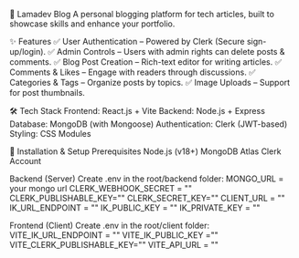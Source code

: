 📖 Lamadev Blog
A personal blogging platform for tech articles, built to showcase skills and enhance your portfolio.

✨ Features
✅ User Authentication – Powered by Clerk (Secure sign-up/login).
✅ Admin Controls – Users with admin rights can delete posts & comments.
✅ Blog Post Creation – Rich-text editor for writing articles.
✅ Comments & Likes – Engage with readers through discussions.
✅ Categories & Tags – Organize posts by topics.
✅ Image Uploads – Support for post thumbnails.

🛠️ Tech Stack
Frontend: React.js + Vite
Backend: Node.js + Express
Database: MongoDB (with Mongoose)
Authentication: Clerk (JWT-based)
Styling: CSS Modules 

🚀 Installation & Setup
Prerequisites
Node.js (v18+)
MongoDB Atlas 
Clerk Account

Backend (Server)
Create .env in the root/backend folder:
MONGO_URL = your mongo url
CLERK_WEBHOOK_SECRET = ""
CLERK_PUBLISHABLE_KEY=""
CLERK_SECRET_KEY=""
CLIENT_URL = ""
IK_URL_ENDPOINT = ""
IK_PUBLIC_KEY = ""
IK_PRIVATE_KEY = ""

Frontend (Client)
Create .env in the root/client folder:
VITE_IK_URL_ENDPOINT = ""
VITE_IK_PUBLIC_KEY =""
VITE_CLERK_PUBLISHABLE_KEY=""
VITE_API_URL = ""

